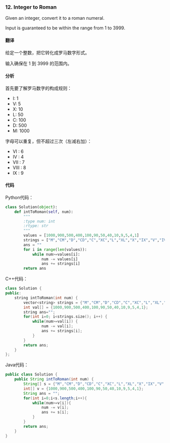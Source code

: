 ### 12. Integer to Roman

Given an integer, convert it to a roman numeral.

Input is guaranteed to be within the range from 1 to 3999.

#### 翻译

给定一个整数，把它转化成罗马数字形式。

输入确保在 1 到 3999 的范围内。

#### 分析

首先要了解罗马数字的构成规则：

- I: 1
- V: 5
- X: 10
- L: 50
- C: 100
- D: 500
- M: 1000

字母可以重复，但不超过三次（左减右加）：

- VI : 6
- IV : 4
- VII : 7
- VIII : 8
- IX : 9

#### 代码

Python代码：

```Python
class Solution(object):
    def intToRoman(self, num):
        """
        :type num: int
        :rtype: str
        """
        values = [1000,900,500,400,100,90,50,40,10,9,5,4,1]
        strings = ["M","CM","D","CD","C","XC","L","XL","X","IX","V","IV","I"]
        ans = ""
        for i in range(len(values)):
            while num>=values[i]:
                num -= values[i]
                ans += strings[i]
        return ans
```

C++代码：

```C++
class Solution {
public:
    string intToRoman(int num) {
        vector<string> strings = {"M","CM","D","CD","C","XC","L","XL","X","IX","V","IV","I"};
        int val[] = {1000,900,500,400,100,90,50,40,10,9,5,4,1};
        string ans="";
        for(int i=0; i<strings.size(); i++) {
            while(num>=val[i]) {
                num -= val[i];
                ans += strings[i];
            }
        }
        return ans;
    }
};
```

Java代码：

```Java
public class Solution {
    public String intToRoman(int num) {
        String[] s = {"M","CM","D","CD","C","XC","L","XL","X","IX","V","IV","I"};
        int[] v = {1000,900,500,400,100,90,50,40,10,9,5,4,1};
        String ans = "";
        for(int i=0;i<s.length;i++){
            while(num>=v[i]){
                num -= v[i];
                ans += s[i];
            }
        }
        return ans;
    }
}
```
